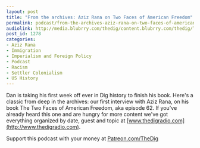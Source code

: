 ```yaml
---
layout: post
title: "From the archives: Aziz Rana on Two Faces of American Freedom"
permalink: podcast/from-the-archives-aziz-rana-on-two-faces-of-american-freedom
audiolink: http://media.blubrry.com/thedig/content.blubrry.com/thedig/The_Dig-EP_211-Aziz.mp3
post_id: 1278
categories: 
- Aziz Rana
- Immigration
- Imperialism and Foreign Policy
- Podcast
- Racism
- Settler Colonialism
- US History
---
```


Dan is taking his first week off ever in Dig history to finish his book. Here's a classic from deep in the archives: our first interview with Aziz Rana, on his book The Two Faces of American Freedom, aka episode 62. If you've already heard this one and are hungry for more content we've got everything organized by date, guest and topic at 
[www.thedigradio.com](http://www.thedigradio.com).

Support this podcast with your money at 
[Patreon.com/TheDig](http://Patreon.com/TheDig)
